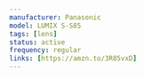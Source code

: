```yaml
---
manufacturer: Panasonic
model: LUMIX S-S85
tags: [lens]
status: active
frequency: regular
links: [https://amzn.to/3R85vxD]
---
```

